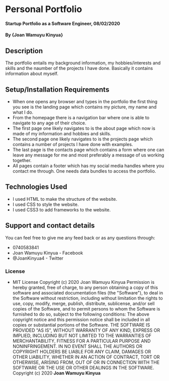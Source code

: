 # Personal Portfolio
#### Startup Portfolio as a Software Engineer, 08/02/2020
#### By **{Joan Wamuyu Kinyua}**
## Description
The portfolio entails my background information, my hobbies/interests and skills and the naumber of the projects I have done. Basically it contains information about myself.
## Setup/Installation Requirements
* When one opens any browser and types in the portfolio the first thing you see is the landing page which contains my picture, my name and what I do.
* From the homepage there is a navigation bar where one is able to navigate to any age of their choice.
* The first page one likely navigates to is the about page which now is made of my information and hobbies and skills.
* The second page one likely navigates to is the projects page which contains a number of projects I have done with examples.
* The last page is the contacts page which contains a form where one can leave any message for me and most preferably a message of us working together.
* All pages contain a footer which has my social media handles where you contact me through.
One needs data bundles to access the portfolio.
## Technologies Used
* I used HTML to make the structure of the website.
* I used CSS to style the website.
* I used CSS3 to add frameworks to the website.
## Support and contact details
You can feel free to give me any feed back or as any questions through:
* 0740583841
* Joan Wamuyu Kinyua - Facebook
* @JoanKinyua4 - Twitter
### License
* MIT License
Copyright (c) 2020 Joan Wamuyu Kinyua
Permission is hereby granted, free of charge, to any person obtaining a copy
of this software and associated documentation files (the "Software"), to deal
in the Software without restriction, including without limitation the rights
to use, copy, modify, merge, publish, distribute, sublicense, and/or sell
copies of the Software, and to permit persons to whom the Software is
furnished to do so, subject to the following conditions:
The above copyright notice and this permission notice shall be included in all
copies or substantial portions of the Software.
THE SOFTWARE IS PROVIDED "AS IS", WITHOUT WARRANTY OF ANY KIND, EXPRESS OR
IMPLIED, INCLUDING BUT NOT LIMITED TO THE WARRANTIES OF MERCHANTABILITY,
FITNESS FOR A PARTICULAR PURPOSE AND NONINFRINGEMENT. IN NO EVENT SHALL THE
AUTHORS OR COPYRIGHT HOLDERS BE LIABLE FOR ANY CLAIM, DAMAGES OR OTHER
LIABILITY, WHETHER IN AN ACTION OF CONTRACT, TORT OR OTHERWISE, ARISING FROM,
OUT OF OR IN CONNECTION WITH THE SOFTWARE OR THE USE OR OTHER DEALINGS IN THE
SOFTWARE.
Copyright (c) 2020 **Joan Wamuyu Kinyua**
